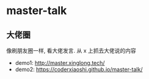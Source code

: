 # master-talk

## 大佬圈

像刷朋友圈一样, 看大佬发言. 从 x 上抓去大佬说的内容

- demo1: http://master.xinglong.tech/
- demo2: https://coderxiaoshi.github.io/master-talk/


